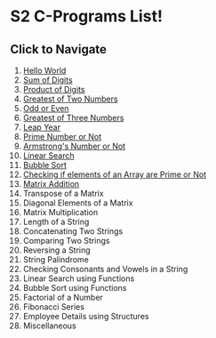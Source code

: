 # S2 C-Programs List!
## Click to Navigate
 1. [Hello World](Programs/helloWorld.md)
 2. [Sum of Digits](Programs/sumOfDigits.md)
 3. [Product of Digits](Programs/productOfDigits.md)
 4. [Greatest of Two Numbers](Programs/greatestOfTwoNum.md)
 5. [Odd or Even](Programs/even.md)
 6. [Greatest of Three Numbers](Programs/greatestOfThree_Num.md)
 7. [Leap Year](Programs/leapYear.md)
 8. [Prime Number or Not](Programs/prime.md)
 9. [Armstrong's Number or Not](Programs/armstrong.md)
 10. [Linear Search](Programs/linear_search.md)
 11. [Bubble Sort](Programs/bubbleSort.md)
 12. [Checking if elements of an Array are Prime or Not](Programs/array_Prime.md)
 13. [Matrix Addition](Programs/matrix_Add.md)
 14. Transpose of a Matrix
 15. Diagonal Elements of a Matrix
 16. Matrix Multiplication
 17. Length of a String
 18. Concatenating Two Strings
 19. Comparing Two Strings
 20. Reversing a String
 21. String Palindrome
 22. Checking Consonants and Vowels in a String
 23. Linear Search using Functions
 24. Bubble Sort using Functions
 25. Factorial of a Number
 26. Fibonacci Series
 27. Employee Details using Structures
 28. Miscellaneous 
